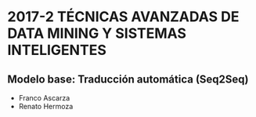 # 2017-2 TÉCNICAS AVANZADAS DE DATA MINING Y SISTEMAS INTELIGENTES
## Modelo base: Traducción automática (Seq2Seq)

* Franco Ascarza
* Renato Hermoza
